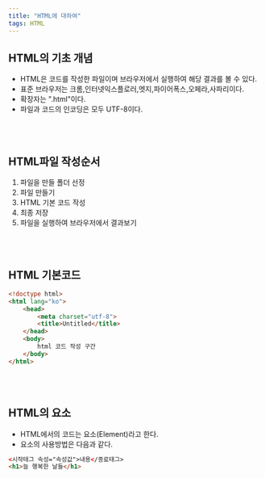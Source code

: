 ```yaml
---
title: "HTML에 대하여"
tags: HTML
---
```



## HTML의 기초 개념
- HTML은 코드를 작성한 파일이며 브라우저에서 실행하여 해당 결과를 볼 수 있다.
- 표준 브라우저는 크롬,인터넷익스플로러,엣지,파이어폭스,오페라,사파리이다.
- 확장자는 ".html"이다.
- 파일과 코드의 인코딩은 모두 UTF-8이다.
<br>
<br>

## HTML파일 작성순서
1. 파일을 만들 폴더 선정
2. 파일 만들기
3. HTML 기본 코드 작성
4. 최종 저장
5. 파일을 실행하여 브라우저에서 결과보기
<br>
<br>

## HTML 기본코드
```html
<!doctype html>
<html lang="ko">
    <head>
        <meta charset="utf-8">
        <title>Untitled</title>
    </head>
    <body>
        html 코드 작성 구간
    </body>
</html>
```
<br>
<br>

## HTML의 요소
- HTML에서의 코드는 요소(Element)라고 한다.
- 요소의 사용방법은 다음과 같다.
```html
<시작태그 속성="속성값">내용</종료태그>
<h1>늘 행복한 날들</h1>
```